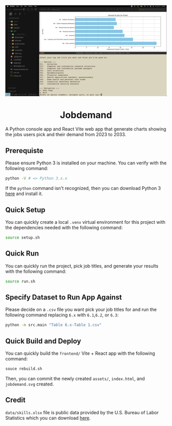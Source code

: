 <div align="center">
    <img 
        alt="top jobs user picked and job demands" 
        src="results/screenshot.png" />
    <h1>
        Jobdemand
    </h1>
</div>
A Python console app and React Vite web app that generate charts showing the jobs users pick and their demand from 2023 to 2033.


## Prerequiste
Please ensure Python 3 is installed on your machine. You can verify with the following command:
```bash
python -V # => Python 3.x.x
```
If the `python` command isn't recognized, then you can download Python 3 [here](https://www.python.org/downloads/) and install it.

## Quick Setup
You can quickly create a local `.venv` virtual environment for this project with the dependencies needed with the following command:
```bash
source setup.sh
```

## Quick Run
You can quickly run the project, pick job titles, and generate your results with the following command:
```bash
source run.sh
```

## Specify Dataset to Run App Against
Please decide on a `.csv` file you want pick your job titles for and run the following command replacing `6.x` with `6.1`,`6.2`, or `6.3`:
```bash
python -m src.main "Table 6.x-Table 1.csv"
```

## Quick Build and Deploy
You can quickly build the `frontend/` Vite + React app with the following command:
```bash
souce rebuild.sh
```
Then, you can commit the newly created `assets/`, `index.html`, and `jobdemand.svg` created.

## Credit
`data/skills.xlsx` file is public data provided by the U.S. Bureau of Labor Statistics which you can download [here](https://www.bls.gov/emp/skills/skills.xlsx).